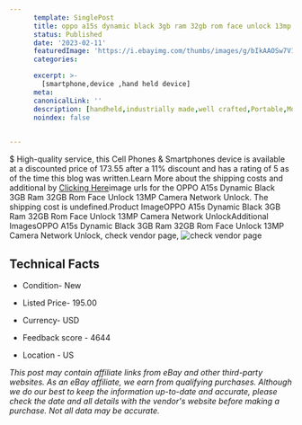 ```yaml
---
      template: SinglePost
      title: oppo a15s dynamic black 3gb ram 32gb rom face unlock 13mp camera network unlock
      status: Published
      date: '2023-02-11'
      featuredImage: 'https://i.ebayimg.com/thumbs/images/g/bIkAAOSw7V1jbpxE/s-l225.jpg'
      categories: 

      excerpt: >-
        [smartphone,device ,hand held device]
      meta:
      canonicalLink: ''
      description: [handheld,industrially made,well crafted,Portable,Mobile,Compact,Convenient,Lightweight,Maneuverable,Man-portable,Miniature,Carriable,Hand-held,Light,Holdable,Transportable,Mobile device,Pocket-sized,On-the-go,Wireless,Cordless,Compact size,Convenient size, smartphone,device ,hand held device]
      noindex: false

        
---
```

$
    High-quality service, this Cell Phones & Smartphones device is available at a discounted price of 173.55 after a 11% discount and has a rating of 5 as of the time this blog was written.Learn More about the shipping costs and additional by [Clicking Here](https://www.ebay.com/itm/115600581071?hash=item1aea54e1cf%3Ag%3AbIkAAOSw7V1jbpxE&mkevt=1&mkcid=1&mkrid=711-53200-19255-0&campid=%253CePNCampaignId%253E&customid=%253CreferenceId%253E&toolid=10049)image urls for the OPPO A15s Dynamic Black 3GB Ram 32GB Rom Face Unlock 13MP Camera Network Unlock. The shipping cost is undefined.Product ImageOPPO A15s Dynamic Black 3GB Ram 32GB Rom Face Unlock 13MP Camera Network UnlockAdditional ImagesOPPO A15s Dynamic Black 3GB Ram 32GB Rom Face Unlock 13MP Camera Network Unlock, check vendor page, ![check vendor page](https://origin-galleryplus.ebayimg.com/ws/web/115600581071_2_0_1/225x225.jpg,https://origin-galleryplus.ebayimg.com/ws/web/115600581071_3_0_1/225x225.jpg,https://origin-galleryplus.ebayimg.com/ws/web/115600581071_4_0_1/225x225.jpg,https://origin-galleryplus.ebayimg.com/ws/web/115600581071_5_0_1/225x225.jpg,https://origin-galleryplus.ebayimg.com/ws/web/115600581071_6_0_1/225x225.jpg,https://origin-galleryplus.ebayimg.com/ws/web/115600581071_7_0_1/225x225.jpg,https://origin-galleryplus.ebayimg.com/ws/web/115600581071_8_0_1/225x225.jpg,https://origin-galleryplus.ebayimg.com/ws/web/115600581071_9_0_1/225x225.jpg,https://origin-galleryplus.ebayimg.com/ws/web/115600581071_10_0_1/225x225.jpg)
    
    

 ## Technical Facts 



     
      

 - Condition- New 


      

 - Listed Price- 195.00 


      

 - Currency- USD 


      

 - Feedback score - 4644 


      

 - Location - US 


      
      

 *_This post may contain affiliate links from eBay and other third-party websites. As an eBay affiliate, we earn from qualifying purchases. Although we do our best to keep the information up-to-date and accurate, please check the date and all details with the vendor's website before making a purchase. Not all data may be accurate._*



    
    
    
    
    
